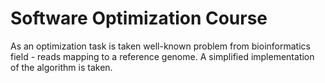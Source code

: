 # Software Optimization Course

As an optimization task is taken well-known problem from bioinformatics field -  reads mapping to a reference genome. A simplified implementation of the algorithm is taken.